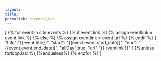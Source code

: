 ```yaml
---
layout:
title:
permalink: /events/json
---
```

[
{% for event in site.events %}
		{% if event.link %}
		  {% assign eventlink = event.link %}
		{% else %}
		  {% assign eventlink = event.url %}
		{% endif %}
	{
		"title":"{{event.title}}",
		"start": "{{event.event.start_date}}",
		"end": "{{event.event.end_date}}",
		"allDay":true,
		"url":"{{ eventlink }}"
	}
	{%unless forloop.last %},{%endunless%}
{% endfor %}
]
